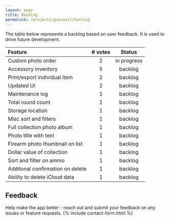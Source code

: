 ```yaml
---
layout: page
title: Backlog
permalink: /projects/gunvault/backlog
---
```


The table below represents a backlog based on user feedback. It is used to drive future development.

| Feature | # votes | Status |
| :--- | :---: | :---: |
| Custom photo order | 2 | in progress |
| Accessory inventory | 5 | backlog |
| Print/export individual item | 2 | backlog |
| Updated UI | 2 | backlog |
| Maintenance log | 1 | backlog |
| Total round count | 1 | backlog |
| Storage location | 1 | backlog |
| Misc sort and filters | 1 | backlog |
| Full collection photo album | 1 | backlog |
| Photo title with text | 1 | backlog |
| Firearm photo thumbnail on list | 1 | backlog |
| Dollar value of collection | 1 | backlog |
| Sort and filter on ammo | 1 | backlog |
| Additonal confirmation on delete | 1 | backlog |
| Ability to delete iCloud data | 1 | backlog |

## Feedback

Help make the app better - reach out and submit your feedback on any issues or feature requests.
{% include contact-form.html %}
